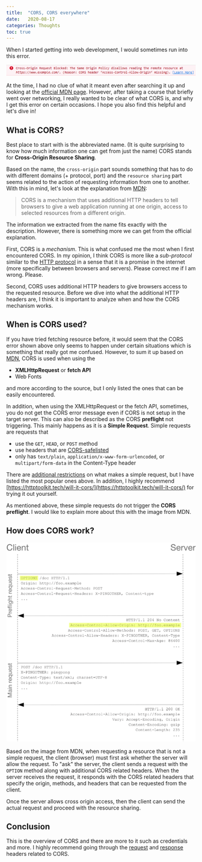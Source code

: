 ```yaml
---
title:  "CORS, CORS everywhere"
date:   2020-08-17
categories: Thoughts
toc: true
---
```


When I started getting into web development, I would sometimes run into this error.

![cors error](/assets/images/2020-08-17-cors-1.png)

At the time, I had no clue of what it meant even after searching it up and looking at the [official MDN page](https://developer.mozilla.org/en-US/docs/Web/HTTP/CORS).
However, after taking a course that briefly went over networking, I really wanted to be clear of what CORS is, and why I get this error on certain occasions.
I hope you also find this helpful and let's dive in!

## What is CORS?
Best place to start with is the abbreviated name. (It is quite surprising to know how much information one can get from just the name)
CORS stands for **Cross-Origin Resource Sharing**.

Based on the name, the `cross-origin` part sounds something that has to do with different domains (+ protocol, port) and the `resource sharing` part seems related to the action of requesting information from one to another.
With this in mind, let's look at the explanation from [MDN](https://developer.mozilla.org/en-US/docs/Web/HTTP/CORS):
> CORS is a mechanism that uses additional HTTP headers to tell browsers to give a web application running at one origin, access to selected resources from a different origin.

The information we extracted from the name fits exactly with the description.
However, there is something more we can get from the official explanation.

First, CORS is a *mechanism*.
This is what confused me the most when I first encountered CORS.
In my opinion, I think CORS is more like a *sub-protocol* similar to the [HTTP protocol](https://tools.ietf.org/html/rfc2616) in a sense that it is a promise in the internet (more specifically between browsers and servers).
Please correct me if I am wrong. Please.

Second, CORS uses additional HTTP headers to give browsers access to the requested resource.
Before we dive into what the additional HTTP headers are, I think it is important to analyze when and how the CORS mechanism works.

## When is CORS used?
If you have tried fetching resource before, it would seem that the CORS error shown above only seems to happen under certain situations which is something that really got me confused.
However, to sum it up based on [MDN](https://developer.mozilla.org/en-US/docs/Web/HTTP/CORS#What_requests_use_CORS), CORS is used when using the
- **XMLHttpRequest** or **fetch API**
- Web Fonts

and more according to the source, but I only listed the ones that can be easily encountered.

In addition, when using the XMLHttpRequest or the fetch API, sometimes, you do not get the CORS error message even if CORS is not setup in the target server.
This can also be described as the CORS **preflight** not triggering.
This mainly happens as it is a **Simple Request**. Simple requests are requests that
- use the `GET`, `HEAD`, or `POST` method
- use headers that are [CORS-safelisted](https://fetch.spec.whatwg.org/#cors-safelisted-request-header)
- only has `text/plain`, `application/x-www-form-urlencoded`, or `multipart/form-data` in the Content-Type header

There are [additional restrictions](https://developer.mozilla.org/en-US/docs/Web/HTTP/CORS#Examples_of_access_control_scenarios) on what makes a simple request, but I have listed the most popular ones above.
In addition, I highly recommend [https://httptoolkit.tech/will-it-cors/](https://httptoolkit.tech/will-it-cors/) for trying it out yourself.

As mentioned above, these simple requests do not trigger the **CORS preflight**.
I would like to explain more about this with the image from MDN.

## How does CORS work?
![cors flow](/assets/images/2020-08-17-cors-2.png)

Based on the image from MDN, when requesting a resource that is not a simple request, the client (browser) must first ask whether the server will allow the request.
To "ask" the server, the client sends a request with the `OPTION` method along with additional CORS related headers.
When the server receives the request, it responds with the CORS related headers that specify the origin, methods, and headers that can be requested from the client.

Once the server allows cross origin access, then the client can send the actual request and proceed with the resource sharing.

## Conclusion
This is the overview of CORS and there are more to it such as credentials and more.
I highly recommend going through the [request](https://developer.mozilla.org/en-US/docs/Web/HTTP/CORS#The_HTTP_request_headers) and [response](https://developer.mozilla.org/en-US/docs/Web/HTTP/CORS#The_HTTP_response_headers) headers related to CORS.